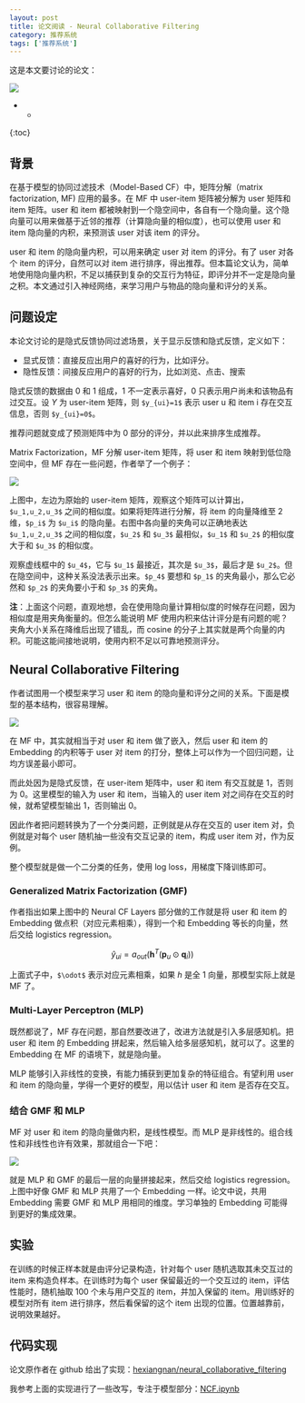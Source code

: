 ```yaml
---
layout: post
title: 论文阅读 - Neural Collaborative Filtering
category: 推荐系统
tags: ['推荐系统']
---
```


这是本文要讨论的论文：

![](https://wangyu-name.oss-cn-hangzhou.aliyuncs.com/superbed/2019/09/10/5d773f80451253d178363e13.jpg)

- *
{:toc}

## 背景

在基于模型的协同过滤技术（Model-Based CF）中，矩阵分解（matrix factorization, MF) 应用的最多。在 MF 中 user-item 矩阵被分解为 user 矩阵和 item 矩阵。user 和 item 都被映射到一个隐空间中，各自有一个隐向量。这个隐向量可以用来做基于近邻的推荐（计算隐向量的相似度），也可以使用 user 和 item 隐向量的内积，来预测该 user 对该 item 的评分。

user 和 item 的隐向量内积，可以用来确定 user 对 item 的评分。有了 user 对各个 item 的评分，自然可以对 item 进行排序，得出推荐。但本篇论文认为，简单地使用隐向量内积，不足以捕获到复杂的交互行为特征，即评分并不一定是隐向量之积。本文通过引入神经网络，来学习用户与物品的隐向量和评分的关系。

## 问题设定

本论文讨论的是隐式反馈协同过滤场景，关于显示反馈和隐式反馈，定义如下：

- 显式反馈：直接反应出用户的喜好的行为，比如评分。
- 隐性反馈：间接反应用户的喜好的行为，比如浏览、点击、搜索

隐式反馈的数据由 0 和 1 组成，1 不一定表示喜好，0 只表示用户尚未和该物品有过交互。设 $Y$ 为 user-item 矩阵，则 `$y_{ui}=1$` 表示 user u 和 item i 存在交互信息，否则 `$y_{ui}=0$`。

推荐问题就变成了预测矩阵中为 0 部分的评分，并以此来排序生成推荐。

Matrix Factorization，MF 分解 user-item 矩阵，将 user 和 item 映射到低位隐空间中，但 MF 存在一些问题，作者举了一个例子：

![](https://wangyu-name.oss-cn-hangzhou.aliyuncs.com/superbed/2019/09/10/5d7754b8451253d17838bc20.jpg)

上图中，左边为原始的 user-item 矩阵，观察这个矩阵可以计算出，`$u_1,u_2,u_3$` 之间的相似度。如果将矩阵进行分解，将 item 的向量降维至 2 维，`$p_i$` 为 `$u_i$` 的隐向量。右图中各向量的夹角可以正确地表达 `$u_1,u_2,u_3$` 之间的相似度，`$u_2$` 和 `$u_3$` 最相似，`$u_1$` 和 `$u_2$` 的相似度大于和 `$u_3$` 的相似度。

观察虚线框中的 `$u_4$`，它与 `$u_1$` 最接近，其次是 `$u_3$`，最后才是 `$u_2$`。但在隐空间中，这种关系没法表示出来。`$p_4$` 要想和 `$p_1$` 的夹角最小，那么它必然和 `$p_2$` 的夹角要小于和 `$p_3$` 的夹角。

**注**：上面这个问题，直观地想，会在使用隐向量计算相似度的时候存在问题，因为相似度是用夹角衡量的。但怎么能说明 MF 使用内积来估计评分是有问题的呢？夹角大小关系在降维后出现了错乱，而 cosine 的分子上其实就是两个向量的内积。可能这能间接地说明，使用内积不足以可靠地预测评分。

## Neural Collaborative Filtering

作者试图用一个模型来学习 user 和 item 的隐向量和评分之间的关系。下面是模型的基本结构，很容易理解。

![](https://wangyu-name.oss-cn-hangzhou.aliyuncs.com/superbed/2019/09/10/5d7759f9451253d178397ea8.jpg)

在 MF 中，其实就相当于对 user 和 item 做了嵌入，然后 user 和 item 的 Embedding 的内积等于 user 对 item 的打分，整体上可以作为一个回归问题，让均方误差最小即可。

而此处因为是隐式反馈，在 user-item 矩阵中，user 和 item 有交互就是 1，否则为 0。这里模型的输入为 user 和 item，当输入的 user item 对之间存在交互的时候，就希望模型输出 1，否则输出 0。

因此作者把问题转换为了一个分类问题，正例就是从存在交互的 user item 对，负例就是对每个 user 随机抽一些没有交互记录的 item，构成 user item 对，作为反例。

整个模型就是做一个二分类的任务，使用 log loss，用梯度下降训练即可。

### Generalized Matrix Factorization (GMF)

作者指出如果上图中的 Neural CF Layers 部分做的工作就是将 user 和 item 的 Embedding 做点积（对应元素相乘），得到一个和 Embedding 等长的向量，然后交给 logistics regression。

$$
\hat{y}_{u i}=a_{o u t}\left(\mathbf{h}^{T}\left(\mathbf{p}_{u} \odot \mathbf{q}_{i}\right)\right)
$$

上面式子中，`$\odot$` 表示对应元素相乘，如果 $h$ 是全 1 向量，那模型实际上就是 MF 了。


### Multi-Layer Perceptron (MLP)

既然都说了，MF 存在问题，那自然要改进了，改进方法就是引入多层感知机。把 user 和 item 的 Embedding 拼起来，然后输入给多层感知机，就可以了。这里的 Embedding 在 MF 的语境下，就是隐向量。

MLP 能够引入非线性的变换，有能力捕获到更加复杂的特征组合。有望利用 user 和 item 的隐向量，学得一个更好的模型，用以估计 user 和 item 是否存在交互。

### 结合 GMF 和 MLP

MF 对 user 和 item 的隐向量做内积，是线性模型。而 MLP 是非线性的。组合线性和非线性也许有效果，那就组合一下吧：

![](https://wangyu-name.oss-cn-hangzhou.aliyuncs.com/superbed/2019/09/10/5d776506451253d1783ac347.jpg)

就是 MLP 和 GMF 的最后一层的向量拼接起来，然后交给 logistics regression。上图中好像 GMF 和 MLP 共用了一个 Embedding 一样。论文中说，共用 Embedding 需要 GMF 和 MLP 用相同的维度。学习单独的 Embedding 可能得到更好的集成效果。


## 实验

在训练的时候正样本就是由评分记录构造，针对每个 user 随机选取其未交互过的 item 来构造负样本。在训练时为每个 user 保留最近的一个交互过的 item，评估性能时，随机抽取 100 个未与用户交互的 item，并加入保留的 item。用训练好的模型对所有 item 进行排序，然后看保留的这个 item 出现的位置。位置越靠前，说明效果越好。

## 代码实现

论文原作者在 github 给出了实现：[hexiangnan/neural_collaborative_filtering](https://github.com/hexiangnan/neural_collaborative_filtering)

我参考上面的实现进行了一些改写，专注于模型部分：[NCF.ipynb](https://github.com/wy-ei/notebook/blob/master/rec/notebook/NCF.ipynb)